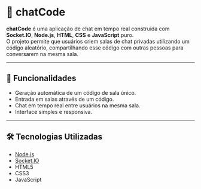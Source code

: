 # 💬 chatCode

**chatCode** é uma aplicação de chat em tempo real construída com **Socket.IO**, **Node.js**, **HTML**, **CSS** e **JavaScript** puro.  
O projeto permite que usuários criem salas de chat privadas utilizando um código aleatório, compartilhando esse código com outras pessoas para conversarem na mesma sala.

---

## 🚀 Funcionalidades

- Geração automática de um código de sala único.
- Entrada em salas através de um código.
- Chat em tempo real entre usuários na mesma sala.
- Interface simples e responsiva.

---

## 🛠️ Tecnologias Utilizadas

- [Node.js](https://nodejs.org/)
- [Socket.IO](https://socket.io/)
- HTML5
- CSS3
- JavaScript